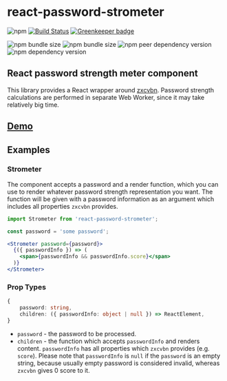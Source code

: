 # react-password-strometer

![npm](https://img.shields.io/npm/v/react-password-strometer?color=limegreen) 
[![Build Status](https://travis-ci.org/Mindtraveller/react-password-strometer.svg?branch=master)](https://travis-ci.org/Mindtraveller/react-password-strometer)
[![Greenkeeper badge](https://badges.greenkeeper.io/Mindtraveller/react-password-strometer.svg)](https://greenkeeper.io/)

![npm bundle size](https://img.shields.io/bundlephobia/min/react-password-strometer)
![npm bundle size](https://img.shields.io/bundlephobia/minzip/react-password-strometer)
![npm peer dependency version](https://img.shields.io/npm/dependency-version/react-password-strometer/peer/react)
![npm dependency version](https://img.shields.io/npm/dependency-version/react-password-strometer/zxcvbn)

## React password strength meter component

This library provides a React wrapper around [zxcvbn][https://github.com/dropbox/zxcvbn].
Password strength calculations are performed in separate Web Worker, since it may take relatively big time. 

## [Demo][https://codesandbox.io/s/quizzical-maxwell-9kvc2?fontsize=14]

## Examples

### Strometer
The component accepts a password and a render function, which you can use to render whatever password strength representation you want. 
The function will be given with a password information as an argument which includes all properties `zxcvbn` provides.

```jsx harmony
import Strometer from 'react-password-strometer';

const password = 'some password';

<Strometer password={password}>
  {({ passwordInfo }) => (
    <span>{passwordInfo && passwordInfo.score}</span>
  )}
</Strometer>
````

### Prop Types
````typescript
{
    password: string,
    children: ({ passwordInfo: object | null }) => ReactElement,
}
````
- `password` - the password to be processed.
- `children` - the function which accepts `passwordInfo` and renders content. 
`passwordInfo` has all properties which `zxcvbn` provides (e.g. `score`). 
Please note that `passwordInfo` is `null` if the `password` is an empty string, because usually empty password is considered invalid, whereas `zxcvbn` gives 0 score to it. 


[https://codesandbox.io/s/quizzical-maxwell-9kvc2?fontsize=14]: https://codesandbox.io/s/quizzical-maxwell-9kvc2?fontsize=14

[https://github.com/dropbox/zxcvbn]: https://github.com/dropbox/zxcvbn
